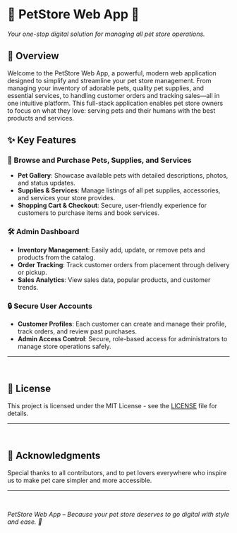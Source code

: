 # 🐾 PetStore Web App 🐾
*Your one-stop digital solution for managing all pet store operations.*

## 🌟 Overview
Welcome to the PetStore Web App, a powerful, modern web application designed to simplify and streamline your pet store management. From managing your inventory of adorable pets, quality pet supplies, and essential services, to handling customer orders and tracking sales—all in one intuitive platform. This full-stack application enables pet store owners to focus on what they love: serving pets and their humans with the best products and services.

## ✨ Key Features
### 🐶 Browse and Purchase Pets, Supplies, and Services
- **Pet Gallery**: Showcase available pets with detailed descriptions, photos, and status updates.
- **Supplies & Services**: Manage listings of all pet supplies, accessories, and services your store provides.
- **Shopping Cart & Checkout**: Secure, user-friendly experience for customers to purchase items and book services.

### 🛠️ Admin Dashboard
- **Inventory Management**: Easily add, update, or remove pets and products from the catalog.
- **Order Tracking**: Track customer orders from placement through delivery or pickup.
- **Sales Analytics**: View sales data, popular products, and customer trends.

### 🔒 Secure User Accounts
- **Customer Profiles**: Each customer can create and manage their profile, track orders, and review past purchases.
- **Admin Access Control**: Secure, role-based access for administrators to manage store operations safely.

---

<br>

## 📜 License
This project is licensed under the MIT License - see the [LICENSE](LICENSE) file for details.

---

<br>

## 🙌 Acknowledgments
Special thanks to all contributors, and to pet lovers everywhere who inspire us to make pet care simpler and more accessible.

---

<br>

*PetStore Web App – Because your pet store deserves to go digital with style and ease. 🐾*
